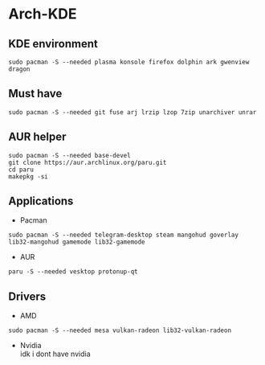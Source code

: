 # Arch-KDE
## KDE environment
   ```
   sudo pacman -S --needed plasma konsole firefox dolphin ark gwenview dragon
   ```
## Must have
   ```
   sudo pacman -S --needed git fuse arj lrzip lzop 7zip unarchiver unrar
   ```
## AUR helper
   ```
   sudo pacman -S --needed base-devel
   git clone https://aur.archlinux.org/paru.git
   cd paru
   makepkg -si
   ```
## Applications
   - Pacman
   ```
   sudo pacman -S --needed telegram-desktop steam mangohud goverlay lib32-mangohud gamemode lib32-gamemode
   ```
   - AUR
   ```
   paru -S --needed vesktop protonup-qt
   ```
## Drivers
   - AMD
   ```
   sudo pacman -S --needed mesa vulkan-radeon lib32-vulkan-radeon
   ```
   - Nvidia\
   idk i dont have nvidia
